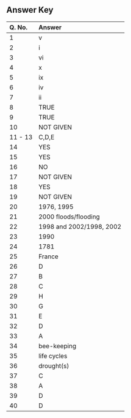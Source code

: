 ## Answer Key

| Q. No.  | Answer                   |
|:--------|:-------------------------|
| 1       | v                        |
| 2       | i                        |
| 3       | vi                       |
| 4       | x                        |
| 5       | ix                       |
| 6       | iv                       |
| 7       | ii                       |
| 8       | TRUE                     |
| 9       | TRUE                     |
| 10      | NOT GIVEN                |
| 11 - 13 | C,D,E                    |
| 14      | YES                      |
| 15      | YES                      |
| 16      | NO                       |
| 17      | NOT GIVEN                |
| 18      | YES                      |
| 19      | NOT GIVEN                |
| 20      | 1976, 1995               |
| 21      | 2000 floods/flooding     |
| 22      | 1998 and 2002/1998, 2002 |
| 23      | 1990                     |
| 24      | 1781                     |
| 25      | France                   |
| 26      | D                        |
| 27      | B                        |
| 28      | C                        |
| 29      | H                        |
| 30      | G                        |
| 31      | E                        |
| 32      | D                        |
| 33      | A                        |
| 34      | bee-keeping              |
| 35      | life cycles              |
| 36      | drought(s)               |
| 37      | C                        |
| 38      | A                        |
| 39      | D                        |
| 40      | D                        |
